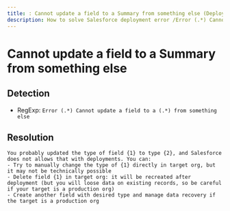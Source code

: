 ```yaml
---
title: : Cannot update a field to a Summary from something else (Deployment assistant)
description: How to solve Salesforce deployment error /Error (.*) Cannot update a field to a (.*) from something else/gm
---
```

<!-- markdownlint-disable MD013 -->
# Cannot update a field to a Summary from something else

## Detection

- RegExp: `Error (.*) Cannot update a field to a (.*) from something else`

## Resolution

```shell
You probably updated the type of field {1} to type {2}, and Salesforce does not allows that with deployments. You can:
- Try to manually change the type of {1} directly in target org, but it may not be technically possible
- Delete field {1} in target org: it will be recreated after deployment (but you will loose data on existing records, so be careful if your target is a production org)
- Create another field with desired type and manage data recovery if the target is a production org
```
